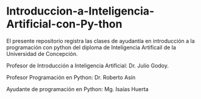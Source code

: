 # Introduccion-a-Inteligencia-Artificial-con-Py-thon

El presente repositorio registra las clases de ayudantía en introducción a la programación con python del diploma de Inteligencia Artificail de la Universidad de Concepción. 

Profesor de Introducción a Inteligencia Artificial:  Dr. Julio Godoy.

Profesor Programación en Python: Dr. Roberto Asín

Ayudante de programación en Python: Mg. Isaías Huerta
